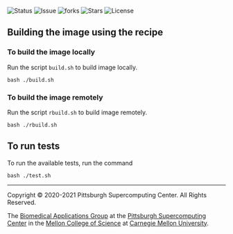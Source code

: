 ![Status](https://github.com/pscedu/singularity-ffmpeg/actions/workflows/main.yml/badge.svg)
![Issue](https://img.shields.io/github/issues/pscedu/singularity-ffmpeg)
![forks](https://img.shields.io/github/forks/pscedu/singularity-ffmpeg)
![Stars](https://img.shields.io/github/stars/pscedu/singularity-ffmpeg)
![License](https://img.shields.io/github/license/pscedu/singularity-ffmpeg)

## Building the image using the recipe

### To build the image locally
Run the script `build.sh` to build image locally.

```
bash ./build.sh
```

### To build the image remotely
Run the script `rbuild.sh` to build image remotely.

```
bash ./rbuild.sh
```
## To run tests
To run the available tests, run the command

```
bash ./test.sh
```

---
Copyright © 2020-2021 Pittsburgh Supercomputing Center. All Rights Reserved.

The [Biomedical Applications Group](https://www.psc.edu/biomedical-applications/) at the [Pittsburgh Supercomputing
Center](http://www.psc.edu) in the [Mellon College of Science](https://www.cmu.edu/mcs/) at [Carnegie Mellon University](http://www.cmu.edu).
